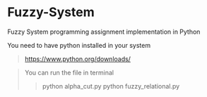 # Fuzzy-System
Fuzzy System programming assignment implementation in Python

You need to have python installed in your system
  >https://www.python.org/downloads/


>You can run the file in terminal 
  >>python alpha_cut.py
  >>python fuzzy_relational.py
